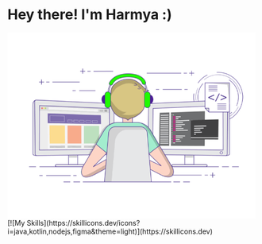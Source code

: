 # Hey there! I'm Harmya :)
<img align="left" alt="GIF" src="https://github.com/harmya/harmya/blob/main/gif3.gif" width="500"/>
[![My Skills](https://skillicons.dev/icons?i=java,kotlin,nodejs,figma&theme=light)](https://skillicons.dev)
